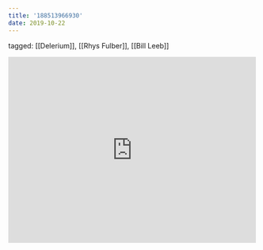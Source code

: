 ```yaml
---
title: '188513966930'
date: 2019-10-22
---
```

tagged: [[Delerium]], [[Rhys Fulber]], [[Bill Leeb]]
<iframe allow="accelerometer; autoplay; clipboard-write; encrypted-media; gyroscope; picture-in-picture" allowfullscreen="" frameborder="0" height="375" id="youtube_iframe" src="https://www.youtube.com/embed/PzRlMld3AAs?feature=oembed&amp;enablejsapi=1&amp;origin=https://safe.txmblr.com&amp;wmode=opaque" width="500"></iframe>